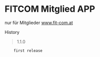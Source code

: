 FITCOM Mitglied APP
===========
nur für Mitglieder www.fit-com.at

History
> 1.1.0 

		first release